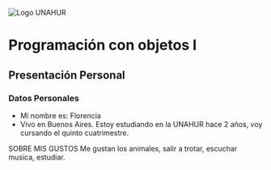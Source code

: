 ![Logo UNAHUR](./UNAHUR.png)

# Programación con objetos I
## Presentación Personal

### Datos Personales
- Mi nombre es: Florencia
- Vivo en Buenos Aires.
  Estoy estudiando en la UNAHUR hace 2 años, voy cursando el quinto cuatrimestre. 


SOBRE MIS GUSTOS
Me gustan los animales, salir a trotar, escuchar musica, estudiar. 
